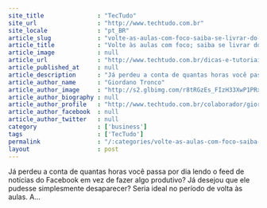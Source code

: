 ```yaml
---
site_title               : "TecTudo"
site_url                 : "http://www.techtudo.com.br"
site_locale              : "pt_BR"
article_slug             : "volte-as-aulas-com-foco-saiba-se-livrar-do-feed-de-noticias-do-facebook"
article_title            : "Volte às aulas com foco; saiba se livrar do feed de notícias do Facebook"
article_image            : null
article_url              : "http://www.techtudo.com.br/dicas-e-tutoriais/noticia/2015/02/volte-aulas-com-foco-saiba-se-livrar-do-feed-de-noticias-do-facebook.html"
article_published_at     : null
article_description      : "Já perdeu a conta de quantas horas você passa por dia lendo o feed de notícias do Facebook em vez de fazer algo produtivo? Já desejou que ele pudesse simplesmente desaparecer? Seria ideal no período de volta às aulas. A..."
article_author_name      : "Giordano Tronco"
article_author_image     : "http://s2.glbimg.com/r8tRGzEs_FIzH33XwP1PRxVW_bo=/30x30/s2.glbimg.com/TQbmvuDeI1DHVD9jRuq3dGKuutI=/140x140/s.glbimg.com/po/tt2/f/original/2013/11/12/giordano_tranco.jpg"
article_author_biography : null
article_author_profile   : "http://www.techtudo.com.br/colaborador/giordano-tronco.html"
article_author_facebook  : null
article_author_twitter   : null
category                 : ['business']
tags                     : ['TecTudo']
permalink                : "/:categories/volte-as-aulas-com-foco-saiba-se-livrar-do-feed-de-noticias-do-facebook/"
layout                   : post
---
```


Já perdeu a conta de quantas horas você passa por dia lendo o feed de notícias do Facebook em vez de fazer algo produtivo? Já desejou que ele pudesse simplesmente desaparecer? Seria ideal no período de volta às aulas. A...
